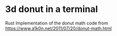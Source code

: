 # 3d donut in a terminal
Rust Implementation of the donut math code from https://www.a1k0n.net/2011/07/20/donut-math.html
  